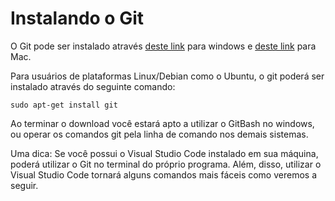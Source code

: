 # Instalando o Git
O Git pode ser instalado através [deste link](https://git-scm.com/downloads) para windows e [deste link](https://git-scm.com/download/mac) para Mac.<br>

Para usuários de plataformas Linux/Debian como o Ubuntu, o git poderá ser instalado através do seguinte comando:
```
sudo apt-get install git

```

Ao terminar o download você estará apto a utilizar o GitBash no windows, ou operar os comandos git pela linha de comando nos demais sistemas.<br>

Uma dica: Se você possui o Visual Studio Code instalado em sua máquina, poderá utilizar o Git no terminal do próprio programa. Além, disso, utilizar o Visual Studio Code tornará alguns comandos mais fáceis como veremos a seguir.

